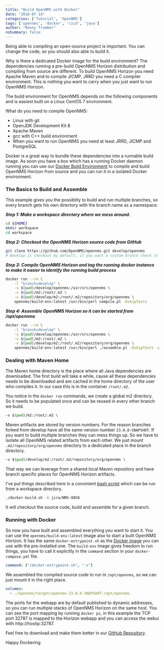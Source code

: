 ```yaml
---
title: "Build OpenNMS with Docker"
date: "2018-07-14"
categories: ['Tutorial', 'OpenNMS']
tags: ['opennms', 'docker', 'cicd', 'java']
author: "Ronny Trommer"
noSummary: false
---
```


Being able to compiling an open-source project is important.
You can change the code, so you should also able to build it.

Why is there a dedicated Docker image for the build environment?
The dependencies running a pre-build OpenNMS Horizon distribution and compiling from source are different.
To build OpenNMS Horizon you need Apache Maven and to compile JICMP, JRRD you need a C compiler environment.
This is nothing you want to carry when you just want to run OpenNMS Horizon.

The build environment for OpenNMS depends on the following components and is easiest built on a Linux CentOS 7 environment.

What do you need to compile OpenNMS:

* Linux with git
* OpenJDK Development Kit 8
* Apache Maven
* gcc with C++ build environment
* When you want to run OpenNMS you need at least JRRD, JICMP and PostgreSQL

Docker is a great way to bundle these dependencies into a runnable build image.
As soon you have a box which has a running Docker daemon running you can use our [Docker Build Environment](https://hub.docker.com/r/opennms/build-env) to compile and build OpenNMS Horizon from source and you can run it in a isolated Docker environment.

### The Basics to Build and Assemble

This example gives you the possiblity to build and run multiple branches, so every branch gets his own directory with the branch name as a namespace.

***Step 1: Make a workspace directory where we mess around.***
```bash
cd ${HOME}
mkdir workspace
cd workspace
```

***Step 2: Checkout the OpenNMS Horizon source code from GitHub***
```bash
git clone https://github.com/OpenNMS/opennms.git develop/opennms
# Develop is checkout by default, if you want a custom branch check it out with git checkout origin/<branch-name>
```

***Step 3: Compile OpenNMS Horizon and tag the running docker instance to make it easier to identify the running build process***
```bash
docker run --rm \
    -l "branch=develop" \
    -v $(pwd)/develop/opennms:/usr/src/opennms \
    -v $(pwd)/m2:/root/.m2 \
    -v $(pwd)/develop/m2:/root/.m2/repository/org/opennms \
    opennms/build-env:latest /usr/bin/perl compile.pl -DskipTests
```

***Step 4: Assemble OpenNMS Horizon so it can be started from /opt/opennms***
```bash
docker run --rm \
    -l "branch=develop" \
    -v $(pwd)/develop/opennms:/usr/src/opennms \
    -v $(pwd)/m2:/root/.m2 \
    -v $(pwd)/develop/m2:/root/.m2/repository/org/opennms \
    opennms/build-env:latest /usr/bin/perl ./assemble.pl -DskipTests -p dir -Dopennms.home=/opt/opennms
```

### Dealing with Maven Home

The Maven home directory is the place where all Java dependencies are downloaded.
The first build will take a while, cause all these dependencies needs to be downloaded and are cached in the home directory of the user who compiles it.
In our case this is in the container `/root/.m2`.

You notice in the `docker run` commands, we create a global m2 directory.
So it needs to be populated once and can be reused in every other branch we build.

```sh
-v $(pwd)/m2:/root/.m2 \
```

Maven artifacts are stored by version numbers.
For the reason branches forked from develop have all the same version number `23.0.0-SNAPSHOT`.
If you want to build multiple branches they can mess things up.
So we have to isolate all OpenNMS related artifacts from each other.
We just mount `.m2/repository/org/opennms` directory to a dedicated place in the branch directory.

```bash
-v $(pwd)/develop/m2:/root/.m2/repository/org/opennms \
```

That way we can leverage from a shared local Maven repository and have branch specific places for OpenNMS Horizon artifacts.

I've put things described here in a convinient [bash script](https://github.com/opennms-forge/build-workbench/blob/master/docker-build.sh) which can be run from a workspace directory.

```bash
./docker-build.sh -b jira/NMS-9858
```

It will checkout the source code, build and assemble for a given branch.

### Running with Docker

So now you have built and assembled everything you want to start it.
You can use the `opennms/build-env:latest` image also to start a built OpenNMS Horizon.
It has the same `docker-entrypoint.sh` as the [Docker image](https://hub.docker.com/r/opennms/horizon-core-web/) you can use with the pre-installed one.
The `build-env` image gives freedom to run things, you have to call it explicitly in the `command` section in your `docker-compose.yml` file.

```yaml
command: ["/docker-entrypoint.sh", "-s"]
```

We assembled the compiled source code to run in `/opt/opennms`, so we can just mount it in the right place.

```yaml
volumes:
  - ./opennms/target/opennms-23.0.0-SNAPSHOT:/opt/opennms
```

The ports for the webapp are by default published to dynamic addresses, so you can run multiple stacks of OpenNMS Horizon on the same host.
You can see the port mapping by running `docker ps`, in this example the TCP port 32787 is mapped to the Horizon webapp and you can access the webui with http://hostip:32787.

Feel free to download and make them better in our [GitHub Repository](https://github.com/opennms-forge/build-workbench).

Happy Dockering
